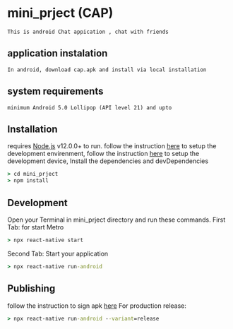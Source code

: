 # mini_prject (CAP)
    This is android Chat appication , chat with friends 
## application instalation
    In android, download cap.apk and install via local installation
## system requirements
    minimum Android 5.0 Lollipop (API level 21) and upto
## Installation
requires [Node.js](https://nodejs.org/) v12.0.0+ to run.
follow the instruction [here](https://reactnative.dev/docs/environment-setup) to setup the development envirenment,
follow the instruction [here](https://reactnative.dev/docs/running-on-device) to setup the development device,
Install the dependencies and devDependencies
```cmd
> cd mini_prject
> npm install
```
## Development
Open your Terminal in mini_prject directory and run these commands.
First Tab: for start Metro
```cmd
> npx react-native start
```
Second Tab: Start your application
```cmd
> npx react-native run-android
```
## Publishing
follow the instruction to sign apk [here](https://reactnative.dev/docs/signed-apk-android)
For production release:
```cmd
> npx react-native run-android --variant=release
```
